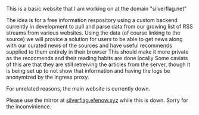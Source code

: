 This is a basic website that I am working on at the domain "silverflag.net"

The idea is for a free information respository using a custom backend currently in development to pull and parse data from our growing list of RSS streams from various websites.
Using the data (of course linking to the source) we will provice a solution for users to be able to get news along with our curated news of the sources and have useful recommends supplied to them entirely in their browser
This should make it more private as the reccomends and their reading habits are done locally
Some caviats of this are that they are still retreiving the articles from the server, though it is being set up to not show that information and having the logs be anonymized by the ingress proxy.

For unrelated reasons, the main website is currently down.

Please use the mirror at [silverflag.efenow.xyz](https://silverflag.efenow.xyz) while this is down. Sorry for the inconvinience.
